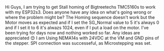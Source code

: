 Hi Guys, I am trying to get Stall homing of Bigtreetechs TMC5160s to work with my ESP32s3. 
Does anyone have any idea on what's going wrong or where the problem might be? The Homing sequence doesn't work but the Motor moves as expected and if I set the SG_Normal value to 5 it's always 0 and if I set it to 6 it's alwazs 1024, 
even if I put a load on the motor.
I've been trying for days now and nothing worked so far. Any ideas are appreciated 😊 I am Using NEMA14s with 24VDC at the VM and GND pins of the stepper. SPI connection was successeful, as Microstepping was set.
